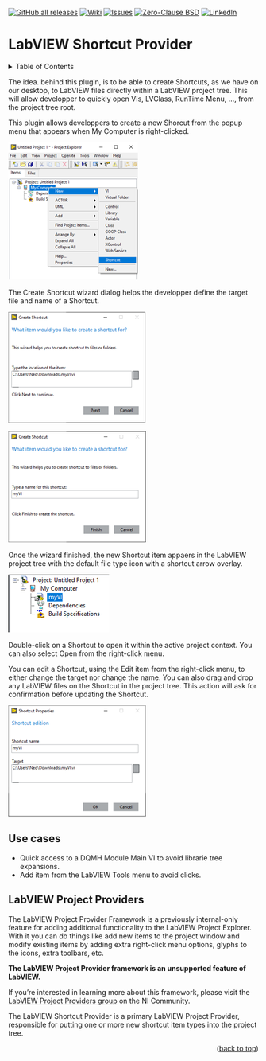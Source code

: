 <div id="top"></div>

[![GitHub all releases][release-shield]][release-url]
[![Wiki][wiki-shield]][wiki-url]
[![Issues][issues-shield]][issues-url]
[![Zero-Clause BSD][license-shield]][license-url]
[![LinkedIn][linkedin-shield]][linkedin-url]

# LabVIEW Shortcut Provider

<!-- TABLE OF CONTENTS -->
<details>
  <summary>Table of Contents</summary>
  <ol>
    <li>
      <a href="#labview-shortcut-provider">LabVIEW Shortcut Provider</a>
      <ul>
        <li><a href="#installation">Installation</a></li>
        <li><a href="#use-cases">Use Cases</a></li>
        <li><a href="#labview-project-provider">LabVIEW Project Provider</a></li>
      </ul>
    </li>
  </ol>
</details>

The idea. behind this plugin, is to be able to create Shortcuts, as we have on our desktop, to LabVIEW files directly within a LabVIEW project tree. This will allow developper to quickly open VIs, LVClass, RunTime Menu, ..., from the project tree root. 

This plugin allows developpers to create a new Shorcut from the popup menu that appears when My Computer is right-clicked. 

![PopupMenuNew](https://github.com/BenjaminRLabVIEWExtensions/lvshortcut_provider/blob/19258dcda8c912aee9dc6a3dce5ce02596cf8418/docs/LVProjectShortcut_Popup_New.png?raw=true)

The Create Shortcut wizard dialog helps the developper define the target file and name of a Shortcut. 

![Wizard1](https://github.com/BenjaminRLabVIEWExtensions/lvshortcut_provider/blob/19258dcda8c912aee9dc6a3dce5ce02596cf8418/docs/LVProjectShortcut_Wizard_1.png?raw=true)

![Wizard2](https://github.com/BenjaminRLabVIEWExtensions/lvshortcut_provider/blob/main/docs/LVProjectShortcut_Wizard_2.png?raw=true)

Once the wizard finished, the new Shortcut item appaers in the LabVIEW project tree with the default file type icon with a shortcut arrow overlay. 

![Item](https://github.com/BenjaminRLabVIEWExtensions/lvshortcut_provider/blob/19258dcda8c912aee9dc6a3dce5ce02596cf8418/docs/LVProjectShortcut_Item.png?raw=true)

Double-click on a Shortcut to open it within the active project context. You can also select Open from the right-click menu. 

You can edit a Shortcut, using the Edit item from the right-click menu, to either change the target nor change the name. You can also drag and drop any LabVIEW files on the Shortcut in the project tree. This action will ask for confirmation before updating the Shortcut. 

![Editor](https://github.com/BenjaminRLabVIEWExtensions/lvshortcut_provider/blob/19258dcda8c912aee9dc6a3dce5ce02596cf8418/docs/LVProjectShortcut_Item_Edit.png?raw=true)

## Use cases

- Quick access to a DQMH Module Main VI to avoid librarie tree expansions.
- Add item from the LabVIEW Tools menu to avoid clicks.

## LabVIEW Project Providers

The LabVIEW Project Provider Framework is a previously internal-only feature for adding additional functionality to the LabVIEW Project Explorer.  With it you can do things like add new items to the project window and modify existing items by adding extra right-click menu options, glyphs to the icons, extra toolbars, etc. 

**The LabVIEW Project Provider framework is an unsupported feature of LabVIEW.** 

If you’re interested in learning more about this framework, please visit the [LabVIEW Project Providers group](https://forums.ni.com/t5/LabVIEW-Project-Providers/bd-p/bymqyodmkc) on the NI Community.

The LabVIEW Shortcut Provider is a primary LabVIEW Project Provider, responsible for putting one or more new shortcut item types into the project tree.

<p align="right">(<a href="#top">back to top</a>)</p>

<!-- MARKDOWN LINKS & IMAGES -->
<!-- https://www.markdownguide.org/basic-syntax/#reference-style-links -->
[release-shield]: https://img.shields.io/github/downloads/BenjaminRLabVIEWExtensions/lvshortcut_provider/total?style=for-the-badge
[release-url]: https://github.com/BenjaminRLabVIEWExtensions/template/releases
[wiki-shield]: https://img.shields.io/github/discussions/BenjaminRLabVIEWExtensions/lvshortcut_provider?style=for-the-badge
[wiki-url]: https://github.com/BenjaminRLabVIEWExtensions/template/wiki
[issues-shield]: https://img.shields.io/github/issues/BenjaminRLabVIEWExtensions/template?style=for-the-badge
[issues-url]: https://github.com/BenjaminRLabVIEWExtensions/template/issues
[license-shield]: https://img.shields.io/badge/LICENSE-Zero--Clause%20BSD-green?style=for-the-badge
[license-url]: https://github.com/BenjaminRLabVIEWExtensions/template/master/LICENSE
[linkedin-shield]: https://img.shields.io/badge/-LinkedIn-black.svg?style=for-the-badge&logo=linkedin&colorB=555
[linkedin-url]: https://www.linkedin.com/in/benjaminrouffet/
